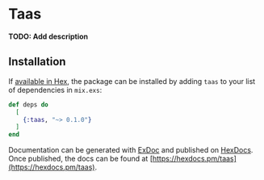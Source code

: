 # Taas

**TODO: Add description**

## Installation

If [available in Hex](https://hex.pm/docs/publish), the package can be installed
by adding `taas` to your list of dependencies in `mix.exs`:

```elixir
def deps do
  [
    {:taas, "~> 0.1.0"}
  ]
end
```

Documentation can be generated with [ExDoc](https://github.com/elixir-lang/ex_doc)
and published on [HexDocs](https://hexdocs.pm). Once published, the docs can
be found at [https://hexdocs.pm/taas](https://hexdocs.pm/taas).

